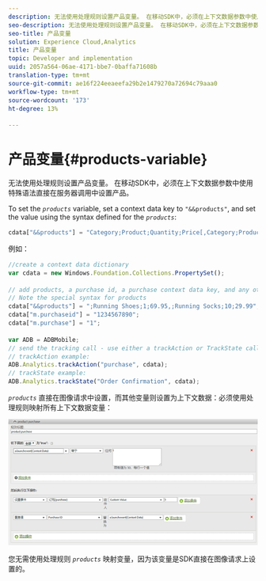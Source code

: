 ```yaml
---
description: 无法使用处理规则设置产品变量。 在移动SDK中，必须在上下文数据参数中使用特殊语法直接在服务器调用中设置产品。
seo-description: 无法使用处理规则设置产品变量。 在移动SDK中，必须在上下文数据参数中使用特殊语法直接在服务器调用中设置产品。
seo-title: 产品变量
solution: Experience Cloud,Analytics
title: 产品变量
topic: Developer and implementation
uuid: 2057a564-06ae-4171-bbe7-0baffa71608b
translation-type: tm+mt
source-git-commit: ae16f224eeaeefa29b2e1479270a72694c79aaa0
workflow-type: tm+mt
source-wordcount: '173'
ht-degree: 13%

---
```



# 产品变量{#products-variable}

无法使用处理规则设置产品变量。 在移动SDK中，必须在上下文数据参数中使用特殊语法直接在服务器调用中设置产品。

To set the *`products`* variable, set a context data key to `"&&products"`, and set the value using the syntax defined for the *`products`*:

```js
cdata["&&products"] = "Category;Product;Quantity;Price[,Category;Product;Quantity;Price]";
```

例如：

```js
//create a context data dictionary 
var cdata = new Windows.Foundation.Collections.PropertySet(); 
 
// add products, a purchase id, a purchase context data key, and any other data you want to collect. 
// Note the special syntax for products 
cdata["&&products"] = ";Running Shoes;1;69.95,;Running Socks;10;29.99"; 
cdata["m.purchaseid"] = "1234567890"; 
cdata["m.purchase"] = "1"; 
 
var ADB = ADBMobile; 
// send the tracking call - use either a trackAction or TrackState call. 
// trackAction example: 
ADB.Analytics.trackAction("purchase", cdata); 
// trackState example: 
ADB.Analytics.trackState("Order Confirmation", cdata);
```

*`products`* 直接在图像请求中设置，而其他变量则设置为上下文数据：必须使用处理规则映射所有上下文数据变量：

![](assets/products-procrules.png)

您无需使用处理规则 *`products`* 映射变量，因为该变量是SDK直接在图像请求上设置的。
